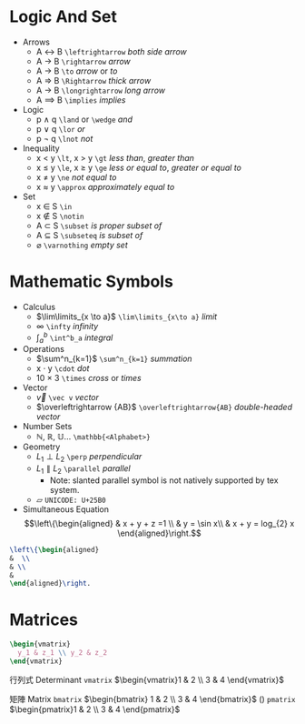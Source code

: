 # Logic And Set
- Arrows
	- A $\leftrightarrow$ B `\leftrightarrow` *both side arrow*
	- A $\rightarrow$ B `\rightarrow` *arrow*
	- A $\to$ B `\to` *arrow* or *to*
	- A $\Rightarrow$ B `\Rightarrow` *thick arrow*
	- A $\longrightarrow$ B `\longrightarrow` *long arrow*
	- A $\implies$ B `\implies` *implies*
- Logic
	- p $\land$ q `\land` or `\wedge` *and*
	- p $\lor$ q `\lor` *or*
	- p $\lnot$ q `\lnot` *not*
- Inequality
	- x $\lt$ y `\lt`, x $\gt$ y `\gt` *less than*, *greater than*
	- x $\le$ y `\le`, x $\ge$ y `\ge` *less or equal to*, *greater or equal to*
	- x $\ne$ y `\ne` *not equal to*
	- x $\approx$ y `\approx` *approximately equal to*
- Set
	- x $\in$ S `\in` 
	- x $\notin$ S `\notin`
	- A $\subset$ S `\subset` *is proper subset of*
	- A $\subseteq$ S `\subseteq` *is subset of*
	- $\varnothing$ `\varnothing` *empty set*
# Mathematic Symbols
- Calculus
	- $\lim\limits_{x \to a}$ `\lim\limits_{x\to a}` *limit*
	- $\infty$ `\infty` *infinity*
	- $\int^b_a$ `\int^b_a` *integral*
- Operations
	- $\sum^n_{k=1}$ `\sum^n_{k=1}` *summation*
	- x $\cdot$ y `\cdot` *dot*
	- 10 $\times$ 3 `\times` *cross* or *times*
- Vector
	- $\vec v$ `\vec v` *vector*
	- $\overleftrightarrow {AB}$ `\overleftrightarrow{AB}` *double-headed vector*
- Number Sets
	- $\mathbb{N}$, $\mathbb{R}$, $\mathbb{U}$... `\mathbb{<Alphabet>}`
- Geometry
	- $L_1 \perp L_2$ `\perp` *perpendicular*
	- $L_1 \parallel L_2$ `\parallel` *parallel*
		- Note: slanted parallel symbol is not natively supported by tex system.
	- ▱ `UNICODE: U+25B0`
- Simultaneous Equation 
$$\left\{\begin{aligned}
& x + y + z =1 \\
& y = \sin x\\
& x + y = log_{2} x
\end{aligned}\right.$$


```latex
\left\{\begin{aligned}
&  \\
& \\
& 
\end{aligned}\right.
```
# Matrices
```LaTeX
\begin{vmatrix}
  y_1 & z_1 \\ y_2 & z_2
\end{vmatrix}
```
行列式 Determinant `vmatrix` $\begin{vmatrix}1 & 2 \\ 3 & 4 \end{vmatrix}$

矩陣 Matrix `bmatrix` $\begin{bmatrix} 1 & 2  \\ 3 & 4 \end{bmatrix}$
() `pmatrix` $\begin{pmatrix}1 & 2 \\ 3 & 4 \end{pmatrix}$